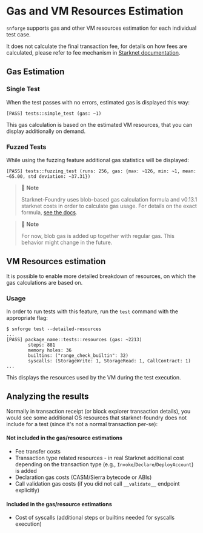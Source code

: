 # Gas and VM Resources Estimation

`snforge` supports gas and other VM resources estimation for each individual test case. 

It does not calculate the final transaction fee, for details on how fees are calculated, 
please refer to fee mechanism in [Starknet documentation](https://docs.starknet.io/documentation/architecture_and_concepts/Network_Architecture/fee-mechanism).

## Gas Estimation

### Single Test

When the test passes with no errors, estimated gas is displayed this way:
```shell
[PASS] tests::simple_test (gas: ~1)
```

This gas calculation is based on the estimated VM resources, that you can display additionally on demand. 

### Fuzzed Tests

While using the fuzzing feature additional gas statistics will be displayed:
```shell
[PASS] tests::fuzzing_test (runs: 256, gas: {max: ~126, min: ~1, mean: ~65.00, std deviation: ~37.31})
```

> 📝 **Note**
>  
> Starknet-Foundry uses blob-based gas calculation formula and v0.13.1 starknet costs in order to calculate gas usage. 
> For details on the exact formula, [see the docs](https://docs.starknet.io/documentation/architecture_and_concepts/Network_Architecture/fee-mechanism/#overall_fee_blob). 

> 📝 **Note**
>  
> For now, blob gas is added up together with regular gas. 
> This behavior might change in the future.

## VM Resources estimation 

It is possible to enable more detailed breakdown of resources, on which the gas calculations are based on.

### Usage
In order to run tests with this feature, run the `test` command with the appropriate flag:
```shell
$ snforge test --detailed-resources
...
[PASS] package_name::tests::resources (gas: ~2213)
        steps: 881
        memory holes: 36
        builtins: ("range_check_builtin": 32)
        syscalls: (StorageWrite: 1, StorageRead: 1, CallContract: 1)
...
```
This displays the resources used by the VM during the test execution.

## Analyzing the results
Normally in transaction receipt (or block explorer transaction details), you would see some additional OS resources
that starknet-foundry does not include for a test (since it's not a normal transaction per-se):

#### Not included in the gas/resource estimations
- Fee transfer costs
- Transaction type related resources - in real Starknet additional cost depending on the transaction type (e.g., `Invoke`/`Declare`/`DeployAccount`) is added
- Declaration gas costs (CASM/Sierra bytecode or ABIs)
- Call validation gas costs (if you did not call `__validate__` endpoint explicitly)

#### Included in the gas/resource estimations
- Cost of syscalls (additional steps or builtins needed for syscalls execution)